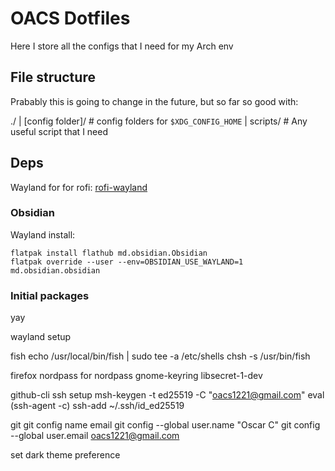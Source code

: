 # OACS Dotfiles

Here I store all the configs that I need for my Arch env

## File structure

Prabably this is going to change in the future, but so far so good with:

./
| [config folder]/ # config folders for `$XDG_CONFIG_HOME`
| scripts/ # Any useful script that I need

## Deps

Wayland for for rofi: [rofi-wayland](https://github.com/lbonn/rofi)

### Obsidian

Wayland install:

```
flatpak install flathub md.obsidian.Obsidian
flatpak override --user --env=OBSIDIAN_USE_WAYLAND=1 md.obsidian.obsidian
```

### Initial packages
yay

wayland setup

fish
echo /usr/local/bin/fish | sudo tee -a /etc/shells
chsh -s /usr/bin/fish

firefox nordpass
for nordpass gnome-keyring libsecret-1-dev

github-cli
ssh setup
msh-keygen -t ed25519 -C "oacs1221@gmail.com"
eval (ssh-agent -c)
ssh-add ~/.ssh/id_ed25519

git  git config name email
git config --global user.name "Oscar C" 
git config --global user.email oacs1221@gmail.com

set dark theme preference
